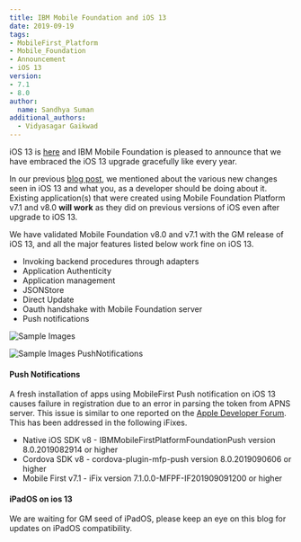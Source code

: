 ```yaml
---
title: IBM Mobile Foundation and iOS 13
date: 2019-09-19
tags:
- MobileFirst_Platform
- Mobile_Foundation
- Announcement
- iOS 13
version:
- 7.1
- 8.0
author:
  name: Sandhya Suman
additional_authors:  
  - Vidyasagar Gaikwad
---
```


iOS 13 is [here](https://developer.apple.com/download/) and IBM Mobile Foundation is pleased to announce that we have embraced the iOS 13 upgrade gracefully like every year.

In our previous [blog post]({{site.baseurl}}/blog/2019/09/09/mfp-support-for-ios13/), we mentioned about the various new changes seen in iOS 13 and what you, as a developer should be doing about it.
Existing application(s) that were created using Mobile Foundation Platform v7.1 and v8.0 **will work** as they did on previous versions of iOS even after upgrade to iOS 13.

We have validated Mobile Foundation v8.0 and v7.1 with the GM release of iOS 13, and all the major features listed below work fine on iOS 13.

* Invoking backend procedures through adapters
* Application Authenticity
* Application management
* JSONStore
* Direct Update
* Oauth handshake with Mobile Foundation server
* Push notifications


![Sample Images]({{site.baseurl}}/assets/blog/2019-09-19-IBM-MobileFoundation-iOS13/ios13_mfp_screenshots.png)


![Sample Images PushNotifications]({{site.baseurl}}/assets/blog/2019-09-19-IBM-MobileFoundation-iOS13/ios13_push_notification_screenshots.png)

#### Push Notifications

A fresh installation of apps using MobileFirst Push notification on iOS 13 causes failure in registration due to an error in parsing the token from APNS server. This issue is similar to one reported on the [Apple Developer Forum](https://forums.developer.apple.com/thread/117545). This has been addressed in the following iFixes. 

- Native iOS SDK v8 - IBMMobileFirstPlatformFoundationPush version 8.0.2019082914 or higher
- Cordova SDK v8 - cordova-plugin-mfp-push version 8.0.2019090606 or higher
- Mobile First v7.1 - iFix version 7.1.0.0-MFPF-IF201909091200 or higher

#### iPadOS on ios 13
We are waiting for GM seed of iPadOS, please keep an eye on this blog for updates on iPadOS compatibility. 
